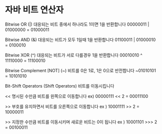 # 자바 비트 연산자

Bitwise OR (|)
대응되는 비트 중에서 하나라도 1이면 1을 반환합니다
00000011 | 01000000 = 01000011

Bitwise AND (&)
대응되는 비트가 모두 1일때 1을 반환합니다
01100011 | 01000010 = 0100010

Bitwise XOR (^) 
대응되는 비트가 서로 다를경우 1을 반환합니다
00010010 ^ 11110000 = 11100010

Bitwise Complement [NOT] (~)
비트를 0은 1로, 1은 0으로 반전합니다
~01010101 = 10101010

Bit-Shift Operators (Shift Operators)
비트를 이동시킵니다

<< 명시된 수만큼 비트를 왼쪽으로 이동합니다
ex) 00000111 << 2 = 00011100

\>> 부호를 유지하면서 비트를 오른쪽으로 이동합니다
ex ) 10001111 >> 2 = 10000011

\>> 지정한 수만큼 비트를 이동시키며 새로운 비트는 0이 됩니다
ex ) 10001101 >>> 2 = 00100011